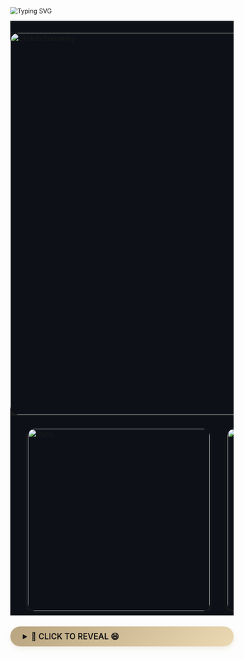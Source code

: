 ![Typing SVG](https://readme-typing-svg.herokuapp.com?color=%23B8A47E&bg=%23121212&center=true&vCenter=true&width=900&lines=Hi+there+👋,+I+am+Zhongwei+Chen.;🎉+Welcome+to+My+Github!;🤖+I'm+interested+in+Multi-modal+and+Cross-view+learning!;💬+Feel+free+to+ask+me+any+questions!)

<!-- 🔰 包裹一层背景遮罩，让 table 边框隐形 -->
<div align="center" style="background-color: #0d1117; padding: 10px 0;">

  <!-- 🧠 Summary 卡片 -->
  <table align="center" style="border-collapse: collapse; border-spacing: 0; margin-bottom: 30px;">
    <tr>
      <td style="padding: 0;">
        <img src="https://github-profile-summary-cards.vercel.app/api/cards/profile-details?username=ISChenawei&theme=github_dark&text_color=B8A47E"
             alt="GitHub Summary"
             style="border-radius: 20px;
                    box-shadow: 0 6px 16px rgba(184,164,126,0.15);
                    width: 860px;" />
      </td>
    </tr>
  </table>

  <!-- 📊 Stats + Productive Time -->
  <table align="center" style="border-collapse: separate; border-spacing: 40px 0; margin: 0 auto;">
    <tr>
      <td style="padding: 0;">
        <img src="https://github-profile-summary-cards.vercel.app/api/cards/stats?username=ISChenawei&theme=github_dark&text_color=B8A47E"
             alt="Stats"
             style="border-radius: 16px;
                    box-shadow: 0 4px 12px rgba(184,164,126,0.12);
                    width: 410px;" />
      </td>
      <td style="padding: 0;">
        <img src="https://github-profile-summary-cards.vercel.app/api/cards/productive-time?username=ISChenawei&theme=github_dark&text_color=B8A47E"
             alt="Productive Time"
             style="border-radius: 16px;
                    box-shadow: 0 4px 12px rgba(184,164,126,0.12);
                    width: 410px;" />
      </td>
    </tr>
  </table>

</div>




  <!-- 🐱 金色惊喜按钮 -->
  <details>
    <summary style="background: linear-gradient(135deg, #B8A47E, #EBD9B4);
                    color: #121212;
                    padding: 12px 28px;
                    border-radius: 30px;
                    cursor: pointer;
                    font-size: 18px;
                    font-weight: 600;
                    box-shadow: 0 4px 12px rgba(184,164,126,0.2);
                    transition: all 0.3s ease;
                    margin: 25px 0;">
      🚀 CLICK TO REVEAL 😄
    </summary>
    <div style="margin-top: 20px;">
      <div style="background: #F9F9F9; border-radius: 18px; padding: 25px; box-shadow: 0 6px 20px rgba(184,164,126,0.12);">
        <img src="https://github.com/ISChenawei/ISChenawei/blob/master/cat.gif" 
             alt="Coding Cat" 
             style="border-radius: 15px; 
                    box-shadow: 0 6px 12px rgba(184,164,126,0.1);
                    border: 2px solid rgba(184,164,126,0.15);
                    width: 350px;" />
      </div>
    </div>
  </details>
</div>






